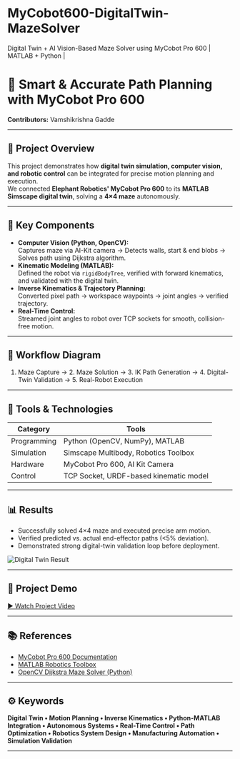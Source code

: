 # MyCobot600-DigitalTwin-MazeSolver
Digital Twin + AI Vision-Based Maze Solver using MyCobot Pro 600 | MATLAB + Python | 
# 🤖 Smart & Accurate Path Planning with MyCobot Pro 600

**Contributors:** Vamshikrishna Gadde 


---

## 🚗 Project Overview
This project demonstrates how **digital twin simulation, computer vision, and robotic control** can be integrated for precise motion planning and execution.  
We connected **Elephant Robotics' MyCobot Pro 600** to its **MATLAB Simscape digital twin**, solving a **4×4 maze** autonomously.

---

## 🧠 Key Components
- **Computer Vision (Python, OpenCV):**  
  Captures maze via AI-Kit camera → Detects walls, start & end blobs → Solves path using Dijkstra algorithm.
- **Kinematic Modeling (MATLAB):**  
  Defined the robot via `rigidBodyTree`, verified with forward kinematics, and validated with the digital twin.
- **Inverse Kinematics & Trajectory Planning:**  
  Converted pixel path → workspace waypoints → joint angles → verified trajectory.
- **Real-Time Control:**  
  Streamed joint angles to robot over TCP sockets for smooth, collision-free motion.

---

## 🧩 Workflow Diagram
1. Maze Capture → 2. Maze Solution → 3. IK Path Generation → 4. Digital-Twin Validation → 5. Real-Robot Execution  

---

## 🧰 Tools & Technologies
| Category | Tools |
|-----------|--------|
| Programming | Python (OpenCV, NumPy), MATLAB |
| Simulation | Simscape Multibody, Robotics Toolbox |
| Hardware | MyCobot Pro 600, AI Kit Camera |
| Control | TCP Socket, URDF-based kinematic model |

---

## 📊 Results
- Successfully solved 4×4 maze and executed precise arm motion.
- Verified predicted vs. actual end-effector paths (<5% deviation).
- Demonstrated strong digital-twin validation loop before deployment.

![Digital Twin Result](https://drive.google.com/file/d/13qweHgKjmCc7hHcJxI5vvIyDoZjNNVRQ/view?usp=drive_link)

---

## 🎥 Project Demo
[▶️ Watch Project Video](https://drive.google.com/drive/folders/1pzRG9dZ7iL80BF3FCh8-2rIh7DU6K-nc?usp=sharing)

---

## 📚 References
- [MyCobot Pro 600 Documentation](https://docs.elephantrobotics.com/docs/gitbook-en/2-serialproduct/2.3-mycobot_Pro_600/)
- [MATLAB Robotics Toolbox](https://www.mathworks.com/help/robotics/)
- [OpenCV Dijkstra Maze Solver (Python)](https://docs.opencv.org/)

---

## ⚙️ Keywords
**Digital Twin • Motion Planning • Inverse Kinematics • Python-MATLAB Integration • Autonomous Systems • Real-Time Control • Path Optimization • Robotics System Design • Manufacturing Automation • Simulation Validation**

---
